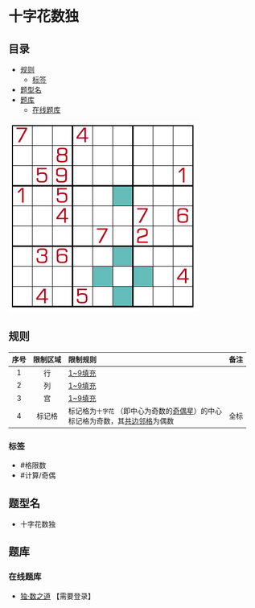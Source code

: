 # 十字花数独
<!-- START doctoc generated TOC please keep comment here to allow auto update -->
<!-- DON'T EDIT THIS SECTION, INSTEAD RE-RUN doctoc TO UPDATE -->
## 目录

- [规则](#%E8%A7%84%E5%88%99)
  - [标签](#%E6%A0%87%E7%AD%BE)
- [题型名](#%E9%A2%98%E5%9E%8B%E5%90%8D)
- [题库](#%E9%A2%98%E5%BA%93)
  - [在线题库](#%E5%9C%A8%E7%BA%BF%E9%A2%98%E5%BA%93)

<!-- END doctoc generated TOC please keep comment here to allow auto update -->

![题](../../../../images/sudoku/十字花数独.png)

## 规则

| 序号  | 限制区域 | 限制规则                                                   | 备注  |
|:---:|:----:|:-------------------------------------------------------|:---:|
|  1  |  行   | [1~9填充]                                                |     |
|  2  |  列   | [1~9填充]                                                |     |
|  3  |  宫   | [1~9填充]                                                |     |
|  4  | 标记格  | 标记格为`十字花` （即中心为奇数的[奇偶星]）的中心<br/>标记格为奇数，其[共边邻格]为偶数<br/> | 全标  |

### 标签

- #格限数
- #计算/奇偶

## 题型名

- 十字花数独

## 题库

### 在线题库

- [独·数之道](http://www.sudokufans.org.cn/lx/game.index.php?type=oeh) 【需要登录】

[1~9填充]: ../../../../rules/rules.md#1to9填充
[奇偶星]: ../../../../rules/rules.md#奇偶星
[共边邻格]: ../../../../rules/rules.md#共边邻格
